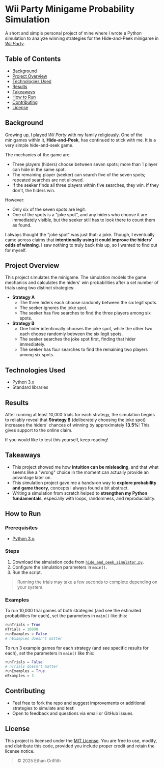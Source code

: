 # Wii Party Minigame Probability Simulation

A short and simple personal project of mine where I wrote a Python simulation to analyze winning strategies for the Hide-and-Peek minigame in [*Wii Party*](https://en.wikipedia.org/wiki/Wii_Party).

## Table of Contents
- [Background](#background)
- [Project Overview](#project-overview)
- [Technologies Used](#technologies-used)
- [Results](#results)
- [Takeaways](#takeaways)
- [How to Run](#how-to-run)
- [Contributing](#contributing)
- [License](#license)

## Background

Growing up, I played *Wii Party* with my family religiously. One of the minigames within it, **Hide-and-Peek**, has continued to stick with me. It is a very simple hide-and-seek game.

The mechanics of the game are:
- Three players (hiders) choose between seven spots; more than 1 player can hide in the same spot.
- The remaining player (seeker) can search five of the seven spots; repeated searches are not allowed.
- If the seeker finds all three players within five searches, they win. If they don't, the hiders win.

However:
- Only six of the seven spots are legit.
- One of the spots is a "joke spot", and any hiders who choose it are immediately visible, but the seeker still has to look there to count them as found.

I always thought the "joke spot" was just that: a joke. Though, I eventually came across claims that **intentionally using it could improve the hiders' odds of winning**. I saw nothing to truly back this up, so I wanted to find out for myself.

## Project Overview

This project simulates the minigame. The simulation models the game mechanics and calculates the hiders' win probabilities after a set number of trials using two distinct strategies:
- **Strategy A**
  - The three hiders each choose randomly between the six legit spots.
  - The seeker ignores the joke spot.
  - The seeker has five searches to find the three players among six spots.
- **Strategy B**
  - One hider intentionally chooses the joke spot, while the other two each choose randomly between the six legit spots.
  - The seeker searches the joke spot first, finding that hider immediately.
  - The seeker has four searches to find the remaining two players among six spots.

## Technologies Used
- Python 3.x
- Standard libraries

## Results

After running at least 10,000 trials for each strategy, the simulation begins to reliably reveal that **Strategy B** (deliberately choosing the joke spot) increases the hiders' chances of winning by approximately **13.5%**! This gives support to the online claim.

If you would like to test this yourself, keep reading!

## Takeaways

- This project showed me how **intuition can be misleading**, and that what seems like a "wrong" choice in the moment can actually provide an advantage later on.
- This simulation project gave me a hands-on way to **explore probability and game theory**, concepts I always found a bit abstract.
- Writing a simulation from scratch helped to **strengthen my Python fundamentals**, especially with loops, randomness, and reproducibility.

## How to Run

### Prerequisites
- [Python 3.x](https://www.python.org/downloads/).

### Steps
1. Download the simulation code from [`hide_and_peek_simulator.py`](hide_and_peek_simulator.py).
2. Configure the simulation parameters in `main()`.
3. Run the script.

> Running the trials may take a few seconds to complete depending on your system.

### Examples

To run 10,000 trial games of both strategies (and see the estimated probabilities for each), set the parameters in `main()` like this:

```python
runTrials = True
nTrials = 10000
runExamples = False
# nExamples doesn't matter
```

To run 3 example games for each strategy (and see specific results for each), set the parameters in `main()` like this:

```python
runTrials = False
# nTrials doesn't matter
runExamples = True
nExamples = 3
```

## Contributing

- Feel free to fork the repo and suggest improvements or additional strategies to simulate and test!
- Open to feedback and questions via email or GitHub issues.

## License

This project is licensed under the [MIT License](LICENSE). You are free to use, modify, and distribute this code, provided you include proper credit and retain the license notice.

> © 2025 Ethan Griffith
